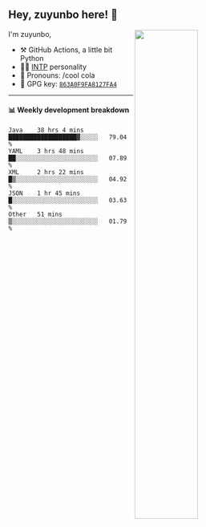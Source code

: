 

## Hey, zuyunbo here! :wave: 
[<img align="right" width="50%" src="https://github-readme-stats.vercel.app/api?username=zuyunbo&theme=dark&show_icons=true">](https://metrics.lecoq.io/ouuan?template=classic)

I'm zuyunbo,

-   :hammer_and_pick: GitHub Actions, a little bit Python
-   :man_scientist: [INTP](https://www.16personalities.com/profiles/3302586f07ca3) personality
-   :man: Pronouns: /cool cola
-   :key: GPG key: [`863A0F9FA8127FA4`](https://github.com/zuyunbo.gpg)

---

#### :bar_chart: Weekly development breakdown
<!--START_SECTION:waka-->
```text
Java    38 hrs 4 mins   ███████████████████▓░░░░░   79.04 % 
YAML    3 hrs 48 mins   ██░░░░░░░░░░░░░░░░░░░░░░░   07.89 % 
XML     2 hrs 22 mins   █▒░░░░░░░░░░░░░░░░░░░░░░░   04.92 % 
JSON    1 hr 45 mins    █░░░░░░░░░░░░░░░░░░░░░░░░   03.63 % 
Other   51 mins         ▒░░░░░░░░░░░░░░░░░░░░░░░░   01.79 % 
```
<!--END_SECTION:waka-->

